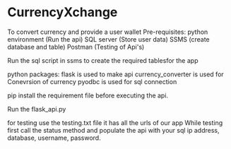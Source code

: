 # CurrencyXchange
To convert currency and provide a user wallet
Pre-requisites:
python environment (Run the api)
SQL server (Store user data)
SSMS (create database and table)
Postman (Testing of Api's)

Run the sql script in ssms to create the required tablesfor the app

python packages:
flask is used to make api
currency_converter is used for Conevrsion of currency
pyodbc is used for sql connection

pip install the requirement file before executing the api.

Run the flask_api.py

for testing use the testing.txt file it has all the urls of our app
While testing first call the status method and populate the api with your sql ip address, database, username, password.
